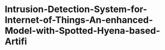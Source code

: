 # Intrusion-Detection-System-for-Internet-of-Things-An-enhanced-Model-with-Spotted-Hyena-based-Artifi